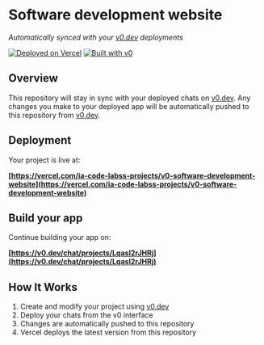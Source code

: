 # Software development website

*Automatically synced with your [v0.dev](https://v0.dev) deployments*

[![Deployed on Vercel](https://img.shields.io/badge/Deployed%20on-Vercel-black?style=for-the-badge&logo=vercel)](https://vercel.com/ia-code-labss-projects/v0-software-development-website)
[![Built with v0](https://img.shields.io/badge/Built%20with-v0.dev-black?style=for-the-badge)](https://v0.dev/chat/projects/Lqasl2rJHRj)

## Overview

This repository will stay in sync with your deployed chats on [v0.dev](https://v0.dev).
Any changes you make to your deployed app will be automatically pushed to this repository from [v0.dev](https://v0.dev).

## Deployment

Your project is live at:

**[https://vercel.com/ia-code-labss-projects/v0-software-development-website](https://vercel.com/ia-code-labss-projects/v0-software-development-website)**

## Build your app

Continue building your app on:

**[https://v0.dev/chat/projects/Lqasl2rJHRj](https://v0.dev/chat/projects/Lqasl2rJHRj)**

## How It Works

1. Create and modify your project using [v0.dev](https://v0.dev)
2. Deploy your chats from the v0 interface
3. Changes are automatically pushed to this repository
4. Vercel deploys the latest version from this repository
